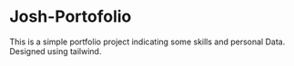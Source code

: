 # Josh-Portofolio
This is a simple portfolio project indicating some skills and personal Data. Designed using tailwind.

